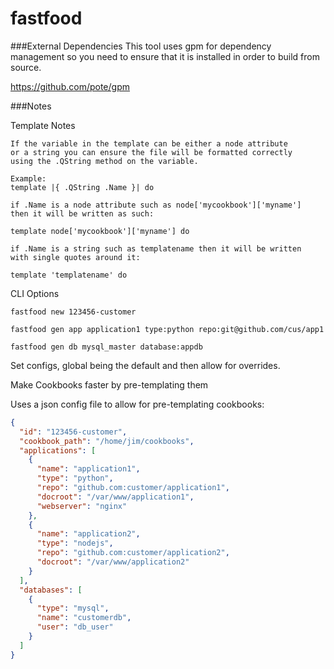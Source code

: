 fastfood
========

###External Dependencies
This tool uses gpm for dependency management so you need to
ensure that it is installed in order to build from source.

https://github.com/pote/gpm

###Notes

Template Notes
```
If the variable in the template can be either a node attribute
or a string you can ensure the file will be formatted correctly
using the .QString method on the variable.

Example:
template |{ .QString .Name }| do

if .Name is a node attribute such as node['mycookbook']['myname']
then it will be written as such:

template node['mycookbook']['myname'] do

if .Name is a string such as templatename then it will be written
with single quotes around it:

template 'templatename' do
```

CLI Options
```shell
fastfood new 123456-customer

fastfood gen app application1 type:python repo:git@github.com/cus/app1

fastfood gen db mysql_master database:appdb
```

Set configs, global being the default and then allow for overrides.

Make Cookbooks faster by pre-templating them

Uses a json config file to allow for pre-templating cookbooks:

```json
{
  "id": "123456-customer",
  "cookbook_path": "/home/jim/cookbooks",
  "applications": [
    {
      "name": "application1",
      "type": "python",
      "repo": "github.com:customer/application1",
      "docroot": "/var/www/application1",
      "webserver": "nginx"
    },
    {
      "name": "application2",
      "type": "nodejs",
      "repo": "github.com:customer/application2",
      "docroot": "/var/www/application2"
    }
  ],
  "databases": [
    {
      "type": "mysql",
      "name": "customerdb",
      "user": "db_user"
    }
  ]
}
```
